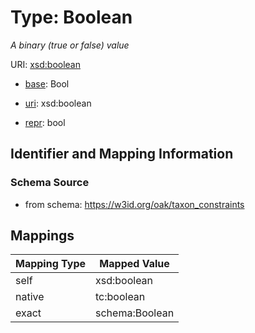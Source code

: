 # Type: Boolean




_A binary (true or false) value_



URI: [xsd:boolean](http://www.w3.org/2001/XMLSchema#boolean)

* [base](https://w3id.org/linkml/base): Bool

* [uri](https://w3id.org/linkml/uri): xsd:boolean

* [repr](https://w3id.org/linkml/repr): bool








## Identifier and Mapping Information







### Schema Source


* from schema: https://w3id.org/oak/taxon_constraints




## Mappings

| Mapping Type | Mapped Value |
| ---  | ---  |
| self | xsd:boolean |
| native | tc:boolean |
| exact | schema:Boolean |



